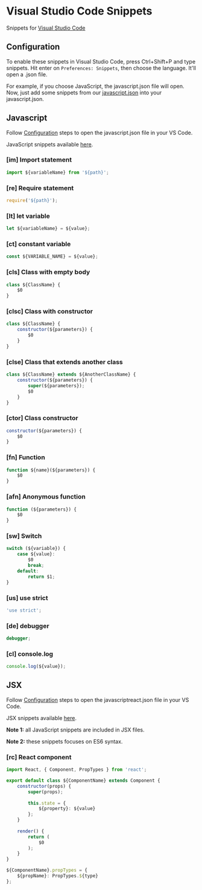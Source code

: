 # Visual Studio Code Snippets
Snippets for [Visual Studio Code](https://code.visualstudio.com/)

## Configuration

To enable these snippets in Visual Studio Code, press Ctrl+Shift+P and type snippets. 
Hit enter on ```Preferences: Snippets```, then choose the language. It'll open a .json file.

For example, if you choose JavaScript, the javascript.json file will open. Now, just add some snippets from our [javascript.json](https://github.com/danilojrr/VisualStudioCodeSnippets/blob/master/javascript.json) into your javascript.json. 

## Javascript

Follow [Configuration](#configuration) steps to open the javascript.json file in your VS Code. 

JavaScript snippets available [here](https://github.com/danilojrr/VisualStudioCodeSnippets/blob/master/javascript.json).

### [im] Import statement

```javascript
import ${variableName} from '${path}';
```

### [re] Require statement

```javascript
require('${path}');
```

### [lt] let variable

```javascript
let ${variableName} = ${value};
```

### [ct] constant variable

```javascript
const ${VARIABLE_NAME} = ${value};
```

### [cls] Class with empty body

```javascript
class ${ClassName} {
    $0
}
```

### [clsc] Class with constructor

```javascript
class ${ClassName} {
    constructor(${parameters}) {
        $0
    }
}
```

### [clse] Class that extends another class 

```javascript
class ${ClassName} extends ${AnotherClassName} {
    constructor(${parameters}) {
        super(${parameters});
        $0
    }
}
```

### [ctor] Class constructor 

```javascript
constructor(${parameters}) {
    $0
}
```

### [fn] Function

```javascript
function ${name}(${parameters}) {
    $0
}
```

### [afn] Anonymous function

```javascript
function (${parameters}) {
    $0
}
```

### [sw] Switch

```javascript
switch (${variable}) {
    case ${value}:
        $0
        break;
    default:
        return $1;
}
```

### [us] use strict

```javascript
'use strict';
```

### [de] debugger

```javascript
debugger;
```

### [cl] console.log

```javascript
console.log(${value});
```

## JSX

Follow [Configuration](#configuration) steps to open the javascriptreact.json file in your VS Code.

JSX snippets available [here](https://github.com/danilojrr/VisualStudioCodeSnippets/blob/master/javascriptreact.json).

__Note 1:__ all JavaScript snippets are included in JSX files.

__Note 2:__ these snippets focuses on ES6 syntax.

### [rc] React component 

```javascript
import React, { Component, PropTypes } from 'react';

export default class ${ComponentName} extends Component {
    constructor(props) {
        super(props);
        
        this.state = {
            ${property}: ${value}
        };
    }
    
    render() {
        return (
            $0
        );
    }
}

${ComponentName}.propTypes = {
    ${propName}: PropTypes.${type}
};
```
